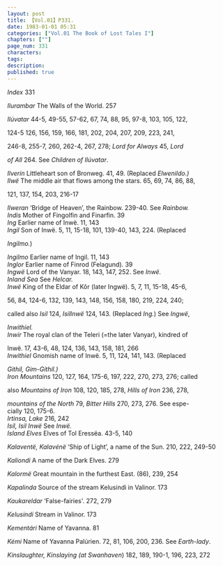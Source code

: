 ```yaml
---
layout: post
title: 【Vol.01】P331.
date: 1983-01-01 05:31
categories: ["Vol.01 The Book of Lost Tales I"]
chapters: [""]
page_num: 331
characters: 
tags: 
description: 
published: true
---
```


<p style="text-indent: 0;">
<I>Index</I> 331
</p>

<I>Ilurambar</I> The Walls of the World. 257

<I>Ilúvatar</I> 44-5, 49-55, 57-62, 67, 74, 88, 95, 97-8, 103, 105, 122,

124-5 126, 156, 159, 166, 181, 202, 204, 207, 209, 223, 241,

246-8, 255-7, 260, 262-4, 267, 278; <I>Lord for Always</I> 45, <I>Lord</I>

<I>of All</I> 264. See <I>Children of Ilúvatar</I>.

<I>Ilverin   </I> Littleheart son of Bronweg. 41, 49. (Replaced <I>Elwenildo.)<BR>Ilwë</I> The middle air that flows among the stars. 65, 69, 74, 86, 88,

121, 137, 154, 203, 216-17

<I>Ilweran   </I> ‘Bridge of Heaven’, the Rainbow. 239-40. See <I>Rainbow.<BR>Indis   </I> Mother of Fingolfin and Finarfin. 39<BR><I>Ing   </I> Earlier name of Inwë. 11, 143<BR><I>Ingil  </I> Son of Inwë. 5, 11, 15-18, 101, 139-40, 143, 224. (Replaced

<I>Ingilmo.</I>)

<I>Ingilmo   </I> Earlier name of Ingil. 11, 143<BR><I>Inglor  </I> Earlier name of Finrod (Felagund). 39<BR><I>Ingwë </I> Lord of the Vanyar. 18, 143, 147, 252. See <I>Inwë.<BR>Inland Sea   </I> See <I>Helcar.<BR>Inwë </I> King of the Eldar of Kôr (later Ingwë). 5, 7, 11, 15-18, 45-6,

56, 84, 124-6, 132, 139, 143, 148, 156, 158, 180, 219, 224, 240;

called also <I>Isil</I> 124, <I>Isillnwë</I> 124, 143. (Replaced <I>Ing.</I>) See <I>Ingwë</I>,

<I>Inwithiel.<BR>Inwir  </I> The royal clan of the Teleri (=the later Vanyar), kindred of

Inwë. 17, 43-6, 48, 124, 136, 143, 158, 181, 266<BR><I>Inwithiel  </I> Gnomish name of Inwë. 5, 11, 124, 141, 143. (Replaced

<I>Githil, Gim-Githil.)<BR>Iron Mountains   </I> 120, 127, 164, 175-6, 197, 222, 270, 273, 276; called

also <I>Mountains of Iron</I> 108, 120, 185, 278, <I>Hills of Iron</I> 236, 278,

<I>mountains of the North</I> 79, <I>Bitter Hills</I> 270, 273, 276. See espe- <BR>cially 120, 175-6.<BR><I>Irtinsa, Lake  </I> 216, 242<BR><I>Isil, Isil Inwë </I> See <I>Inwë.<BR>Island Elves  </I> Elves of Tol Eressëa. 43-5, 140

<I>Kalaventë, Kalavénë</I> ‘Ship of Light’, a name of the Sun. 210, 222, 249-50

<I>Kaliondi   </I> A name of the Dark Elves. 279

<I>Kalormë</I> Great mountain in the furthest East. (86), 239, 254

<I>Kapalinda   </I> Source of the stream Kelusindi in Valinor. 173

<I>Kaukareldar   </I> ‘False-fairies'. 272, 279

<I>Kelusindi  </I> Stream in Valinor. 173

<I>Kementári   </I> Name of Yavanna. 81

<I>Kémi</I> Name of Yavanna Palúrien. 72, 81, 106, 200, 236. See <I>Earth-lady</I>.

<I>Kinslaughter, Kinslaying (at Swanhaven</I>) 182, 189, 190-1, 196, 223, 272


